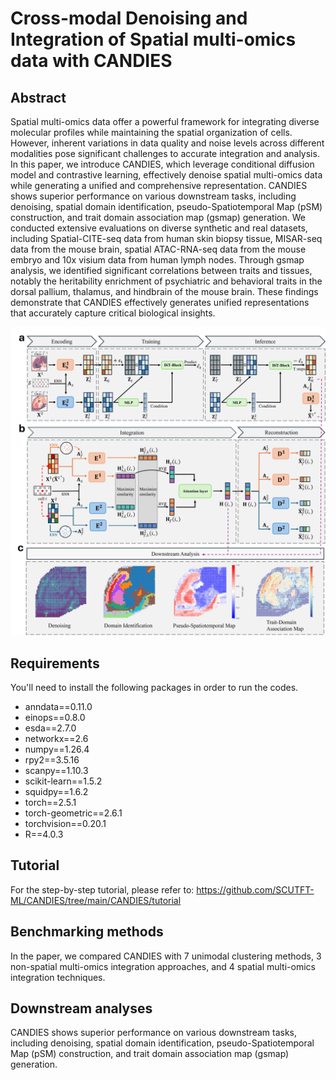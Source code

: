 # Cross-modal Denoising and Integration of Spatial multi-omics data with CANDIES

## Abstract
Spatial multi-omics data offer a powerful framework for integrating diverse molecular profiles while maintaining the spatial organization of cells. However, inherent variations in data quality and noise levels across different modalities pose significant challenges to accurate integration and analysis. In this paper, we introduce CANDIES, which leverage conditional diffusion model and contrastive learning, effectively denoise spatial multi-omics data while generating a unified and comprehensive representation. CANDIES shows superior performance on various downstream tasks, including denoising, spatial domain identification, pseudo-Spatiotemporal Map (pSM) construction, and trait domain association map (gsmap) generation. We conducted extensive evaluations on diverse synthetic and real datasets, including Spatial-CITE-seq data from human skin biopsy tissue, MISAR-seq data from the mouse brain, spatial ATAC-RNA-seq data from the mouse embryo and 10x visium data from human lymph nodes. Through gsmap analysis, we identified significant correlations between traits and tissues, notably the heritability enrichment of psychiatric and behavioral traits in the dorsal pallium, thalamus, and hindbrain of the mouse brain. These findings demonstrate that CANDIES effectively generates unified representations that accurately capture critical biological insights.

![image](https://github.com/zouwanpeng/CANDIES/blob/main/CANDIES.png)

## Requirements
You'll need to install the following packages in order to run the codes.
* ﻿anndata==0.11.0
* einops==0.8.0
* esda==2.7.0
* networkx==2.6
* numpy==1.26.4
* rpy2==3.5.16
* scanpy==1.10.3
* scikit-learn==1.5.2
* squidpy==1.6.2
* torch==2.5.1
* torch-geometric==2.6.1
* torchvision==0.20.1
* R==4.0.3

## Tutorial
For the step-by-step tutorial, please refer to: https://github.com/SCUTFT-ML/CANDIES/tree/main/CANDIES/tutorial

## Benchmarking methods
In the paper, we compared CANDIES with 7 unimodal clustering methods, 3 non-spatial multi-omics integration approaches, and 4 spatial multi-omics integration techniques.

## Downstream analyses
CANDIES shows superior performance on various downstream tasks, including denoising, spatial domain identification, pseudo-Spatiotemporal Map (pSM) construction, and trait domain association map (gsmap) generation.
